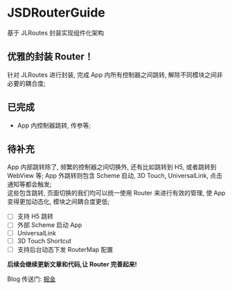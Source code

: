 # JSDRouterGuide
基于 JLRoutes 封装实现组件化架构

## 优雅的封装 Router！ 
   针对 JLRoutes 进行封装, 完成 App 内所有控制器之间跳转, 解除不同模块之间非必要的耦合度; 

## 已完成
   
   * App 内控制器跳转, 传参等; 

## 待补充
App 内部跳转除了, 频繁的控制器之间切换外, 还有比如跳转到 H5, 或者跳转到 WebView 等; 
App 外跳转则包含 Scheme 启动, 3D Touch, UniversalLink, 点击通知等都会触发;  
这些包含跳转, 页面切换的我们均可以统一使用 Router 来进行有效的管理, 使 App 变得更加动态化, 模块之间耦合度更低; 
* [ ] 支持 H5 跳转
* [ ] 外部 Scheme 启动 App
* [ ] UniversalLink
* [ ] 3D Touch Shortcut
* [ ] 支持后台动态下发 RouterMap 配置

**后续会继续更新文章和代码,让 Router 完善起来!**

Blog 传送门: [掘金](https://juejin.im/post/5dfb2540f265da33942a8783)
